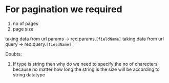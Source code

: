 # For pagination we required 
1. no of pages
2. page size


taking data from url params -> req.params.`[fieldName]`
taking data from url query -> req.query.`[fieldName]`




Doubts:
1. If type is string then why do we need to specify the no of charecters
because no matter how long the string is the size will be according to string datatype